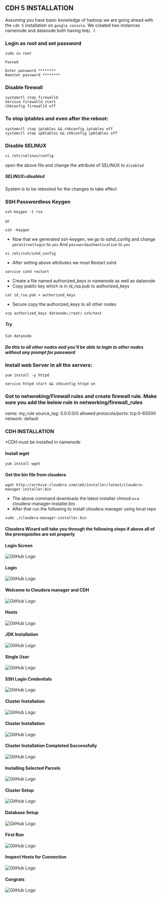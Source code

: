 ## CDH 5 INSTALLATION

 Assuming you have basic knowledge of hadoop we are going ahead with the `cdh 5` installation on `google console`. We created two instances namenode and datanode both having `RHEL 7`.

### Login as root and set password
```vim
sudo su root
```
```vim
Passwd
```
```
Enter password ********
Reenter password ********
```
### Disable firewall
```
systemctl stop firewalld
Service firewalld start
chkconfig firewalld off
```


### To stop iptables and even after the reboot:

```
systemctl stop iptables && chkconfig iptables off
systemctl stop ip6tables && chkconfig ip6tables off
```

### Disable SELINUX
```sh
vi /etc/selinux/config
```
open the above file and change the attribute of SELINUX to `disabled`
##### SELINUX=disabled
System is to be rebooted for the changes to take effect

### SSH Passwordless Keygen

```
ssh-keygen -t rsa 
```
or
```
ssh -keygen 
```
* Now that we generated ssh-keygen, we go to sshd_config and change `permitrootlogin` to `yes`
And  `passwordauthentication` to `yes`
```
vi /etc/ssh/sshd_config
```
* After setting above attributes we must Restart sshd 
```
service sshd restart
```
* Create a file named authorized_keys in namenode as well as datanode
* Copy public key which is in id_rsa.pub to authorized_keys
```
cat id_rsa.pub > authorized_keys
```
* Secure copy the authorized_keys to all other nodes
```
scp authorized_keys datanode:/root/.ssh/test
```
##### Try
```
Ssh datanode
```
##### Do this to all other nodes and you’ll be able to login to other nodes without any prompt for password



### Install web Server in all the servers:

```
yum install -y httpd
```
```
service httpd start && chkconfig httpd on
```

### Got to netwroking/Firewall rules and create firewall rule. Make sure you add the below rule in networking/firewall_rules

name: my_rule
source_tag: 0.0.0.0/0
allowed protocols/ports: tcp:0-65000
network: default


### CDH INSTALLATION
*CDH must be installed in namenode
#### Install wget 

```
yum install wget
```

#### Get the bin file from cloudera 
```
wget http://archive.cloudera.com/cm5/installer/latest/cloudera-manager-installer.bin
```
* The above command downloads the latest installer
chmod u+x cloudera-manager-installer.bin
* After that run the following to install cloudera manager using local repo
```
sudo ./cloudera-manager-installer.bin
```

#### Cloudera Wizard will take you through the following steps if above all of the prerequisites are set properly


#### Login Screen

![GitHub Logo](https://github.com/kaushikamaravadi/Hadoop/blob/tree/master/cdh5_pics/Login.png)

#### Login

![GitHub Logo](https://github.com/kaushikamaravadi/Hadoop/blob/tree/master/cdh5_installation/screenshots/Login.png)

#### Welcome to Cloudera manager and CDH

![GitHub Logo](https://github.com/kaushikamaravadi/Hadoop/blob/tree/master/cdh5_installation/screenshots/cdh.png)

#### Hosts

![GitHub Logo](https://github.com/kaushikamaravadi/Hadoop/blob/tree/master/cdh5_installation/screenshots/hosts.png)

#### JDK Installation

![GitHub Logo](https://github.com/kaushikamaravadi/Hadoop/blob/tree/master/cdh5_installation/screenshots/jdk.png)

#### Single User

![GitHub Logo](https://github.com/kaushikamaravadi/Hadoop/blob/tree/master/cdh5_installation/screenshots/single_user.png)

#### SSH Login Credentials

![GitHub Logo](https://github.com/kaushikamaravadi/Hadoop/blob/tree/master/cdh5_installation/screenshots/ssh_login_credentials.png)

#### Cluster Installation 

![GitHub Logo](https://github.com/kaushikamaravadi/Hadoop/blob/tree/master/cdh5_installation/screenshots/cluster_installation.png)

#### Cluster Installation

![GitHub Logo](https://github.com/kaushikamaravadi/Hadoop/blob/tree/master/cdh5_installation/screenshots/cluster_installation1.png)

#### Cluster Installation Completed Successfully 

![GitHub Logo](https://github.com/kaushikamaravadi/Hadoop/blob/tree/master/cdh5_installation/screenshots/complete.png)

#### Installing Selected Parcels

![GitHub Logo](https://github.com/kaushikamaravadi/Hadoop/blob/tree/master/cdh5_installation/screenshots/parcels.png)

#### Cluster Setup

![GitHub Logo](https://github.com/kaushikamaravadi/Hadoop/blob/tree/master/cdh5_installation/screenshots/setup.png)

#### Database Setup

![GitHub Logo](https://github.com/kaushikamaravadi/Hadoop/blob/tree/master/cdh5_installation/screenshots/setup2.png)

#### First Run

![GitHub Logo](https://github.com/kaushikamaravadi/Hadoop/blob/tree/master/cdh5_installation/screenshots/first_run.png)

#### Inspect Hosts for Connection

![GitHub Logo](https://github.com/kaushikamaravadi/Hadoop/blob/tree/master/cdh5_installation/screenshots/inspect1.png)

#### Congrats

![GitHub Logo](https://github.com/kaushikamaravadi/Hadoop/blob/tree/master/cdh5_installation/screenshots/congrats.png)



